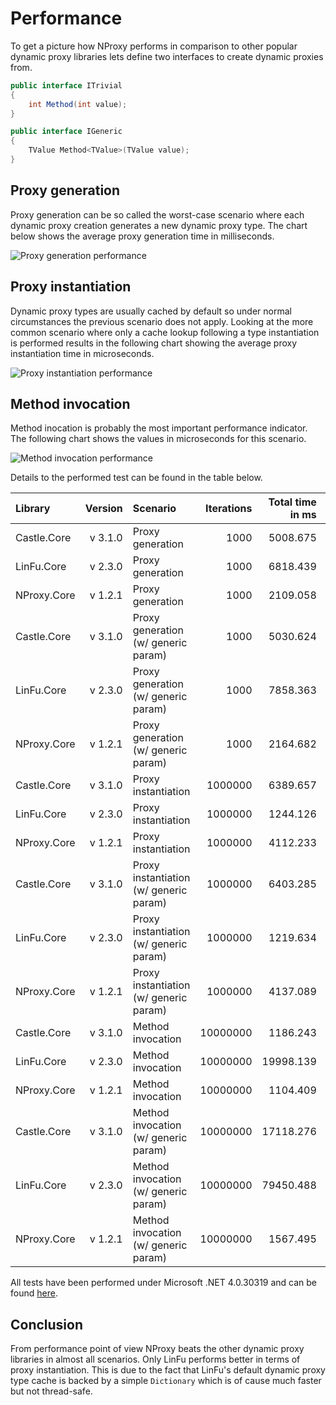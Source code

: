 ﻿# Performance

To get a picture how NProxy performs in comparison to other popular dynamic proxy libraries lets
define two interfaces to create dynamic proxies from.

```csharp
public interface ITrivial
{
    int Method(int value);
}

public interface IGeneric
{
    TValue Method<TValue>(TValue value);
}
```

## Proxy generation

Proxy generation can be so called the worst-case scenario where each dynamic proxy creation
generates a new dynamic proxy type. The chart below shows the average proxy generation time in
milliseconds.

![Proxy generation performance](https://raw.github.com/mtamme/NProxy/master/Documentation/ProxyGeneration.png "Proxy generation performance")

## Proxy instantiation

Dynamic proxy types are usually cached by default so under normal circumstances the previous scenario does not apply.
Looking at the more common scenario where only a cache lookup following a type instantiation is performed results
in the following chart showing the average proxy instantiation time in microseconds.

![Proxy instantiation performance](https://raw.github.com/mtamme/NProxy/master/Documentation/ProxyInstantiation.png "Proxy instantiation performance")

## Method invocation

Method inocation is probably the most important performance indicator. The following chart shows
the values in microseconds for this scenario.

![Method invocation performance](https://raw.github.com/mtamme/NProxy/master/Documentation/MethodInvocation.png "Method invocation performance")

Details to the performed test can be found in the table below.

| Library   | Version | Scenario                             | Iterations | Total time in ms | Average time in µs |
|:----------|--------:|:-------------------------------------|-----------:|-----------------:|-------------------:|
|Castle.Core|  v 3.1.0|Proxy generation                      |        1000|          5008.675|            5008.675|
|LinFu.Core |  v 2.3.0|Proxy generation                      |        1000|          6818.439|            6818.439|
|NProxy.Core|  v 1.2.1|Proxy generation                      |        1000|          2109.058|            2109.058|
|Castle.Core|  v 3.1.0|Proxy generation (w/ generic param)   |        1000|          5030.624|            5030.624|
|LinFu.Core |  v 2.3.0|Proxy generation (w/ generic param)   |        1000|          7858.363|            7858.363|
|NProxy.Core|  v 1.2.1|Proxy generation (w/ generic param)   |        1000|          2164.682|            2164.682|
|Castle.Core|  v 3.1.0|Proxy instantiation                   |     1000000|          6389.657|               6.390|
|LinFu.Core |  v 2.3.0|Proxy instantiation                   |     1000000|          1244.126|               1.244|
|NProxy.Core|  v 1.2.1|Proxy instantiation                   |     1000000|          4112.233|               4.112|
|Castle.Core|  v 3.1.0|Proxy instantiation (w/ generic param)|     1000000|          6403.285|               6.403|
|LinFu.Core |  v 2.3.0|Proxy instantiation (w/ generic param)|     1000000|          1219.634|               1.220|
|NProxy.Core|  v 1.2.1|Proxy instantiation (w/ generic param)|     1000000|          4137.089|               4.137|
|Castle.Core|  v 3.1.0|Method invocation                     |    10000000|          1186.243|               0.119|
|LinFu.Core |  v 2.3.0|Method invocation                     |    10000000|         19998.139|               2.000|
|NProxy.Core|  v 1.2.1|Method invocation                     |    10000000|          1104.409|               0.110|
|Castle.Core|  v 3.1.0|Method invocation (w/ generic param)  |    10000000|         17118.276|               1.712|
|LinFu.Core |  v 2.3.0|Method invocation (w/ generic param)  |    10000000|         79450.488|               7.945|
|NProxy.Core|  v 1.2.1|Method invocation (w/ generic param)  |    10000000|          1567.495|               0.157|

All tests have been performed under Microsoft .NET 4.0.30319 and can be found [here](https://github.com/mtamme/NProxy/tree/master/Source/Test/NProxy.Core.Test/Performance).

## Conclusion

From performance point of view NProxy beats the other dynamic proxy libraries in almost all scenarios. Only LinFu performs better
in terms of proxy instantiation. This is due to the fact that LinFu's default dynamic proxy type cache is backed by a simple `Dictionary`
which is of cause much faster but not thread-safe.
